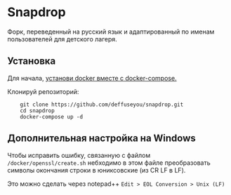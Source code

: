 # Snapdrop 

Форк, переведенный на русский язык и адаптированный по именам пользователей для детского лагеря.

## Установка

Для начала, [установи docker вместе с docker-compose.](https://docs.docker.com/compose/install/)

Клонируй репозиторий:
```
    git clone https://github.com/deffuseyou/snapdrop.git
    cd snapdrop
    docker-compose up -d
```
## Дополнительная настройка на Windows

Чтобы исправить ошибку, связанную с файлом ```/docker/openssl/create.sh``` небходимо в этом файле преобразовать символы окончания строки в юниксовские (из CR LF в LF).

Это можно сделать через notepad++
```Edit > EOL Conversion > Unix (LF)```
